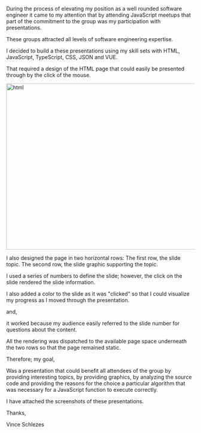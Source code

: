During the process of elevating my position as a well rounded software engineer it came to my attention that by attending JavaScript meetups that part of the commitment to the group was my participation with presentations. 

These groups attracted all levels of software engineering expertise. 

I decided to build a these presentations using my skill sets with HTML, JavaScript, TypeScript, CSS, JSON and VUE.  

That required a design of the HTML page that could easily be presented through by the click of the mouse.

<img width="1312" height="445" alt="html" src="https://github.com/user-attachments/assets/de23cd2b-21a6-4bbd-ab22-011ff6eb35b7" />

I also designed the page in two horizontal rows: The first row, the slide topic. The second row, the slide graphic supporting the topic.

I used a series of numbers to define the slide; however, the click on the slide rendered the slide information.

I also added a color to the slide as it was "clicked" so that I could visualize my progress as I moved through the presentation.

and, 

it worked because my audience easily referred to the slide number for questions about the content.

All the rendering was dispatched to the available page space underneath the two rows so that the page remained static.

Therefore; my goal, 

Was a presentation that could benefit all attendees of the group by providing interesting topics, by providing graphics, by analyzing the source code and providing the reasons for the choice a particular algorithm that was necessary for a JavaScript function to execute correctly.

I have attached the screenshots of these presentations.

Thanks,

Vince Schlezes



